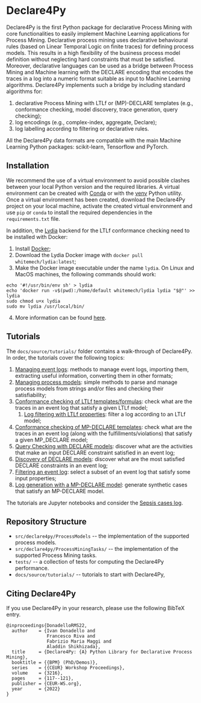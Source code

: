 # Declare4Py

Declare4Py is the first Python package for declarative Process Mining with core functionalities to 
easily implement Machine Learning applications for Process Mining. Declarative process mining uses 
declarative behavioural rules (based on Linear Temporal Logic on finite traces) for defining process models. This 
results in a high flexibility of the business process model definition without neglecting hard 
constraints that must be satisfied. Moreover, declarative languages can be used as a bridge between 
Process Mining and Machine learning with the DECLARE encoding that encodes the traces in a log into a 
numeric format suitable as input to Machine Learning algorithms. Declare4Py implements such a bridge 
by including standard algorithms for:

1. declarative Process Mining with LTLf or (MP)-DECLARE templates (e.g., conformance checking, model discovery, trace generation, query checking);
2. log encodings (e.g., complex-index, aggregate, Declare);
3. log labelling according to filtering or declarative rules.

All the Declare4Py data formats are compatible with the main Machine Learning Python packages: scikit-learn, Tensorflow and PyTorch.


## Installation
We recommend the use of a virtual environment to avoid possible clashes between your local Python version and the required 
libraries. A virtual environment can be created with [Conda](https://conda.io/projects/conda/en/latest/index.html) 
or with the [venv](https://docs.python.org/3/library/venv.html) Python utility. Once a virtual environment has been created,
download the Declare4Py project on your local machine, activate the created virtual environment and use `pip` or `conda` 
to install the required dependencies in the `requirements.txt` file.

In addition, the [Lydia](https://github.com/whitemech/lydia) backend for the LTLf conformance checking need to be installed with Docker:
1. Install [Docker](https://www.docker.com/get-started/);
2. Download the Lydia Docker image with `docker pull whitemech/lydia:latest`;
3. Make the Docker image executable under the name `lydia`. On Linux and MacOS machines, the following commands should work:
```
echo '#!/usr/bin/env sh' > lydia
echo 'docker run -v$(pwd):/home/default whitemech/lydia lydia "$@"' >> lydia
sudo chmod u+x lydia
sudo mv lydia /usr/local/bin/
```
4. More information can be found [here](https://github.com/whitemech/logaut).


## Tutorials
The `docs/source/tutorials/` folder contains a walk-through of Declare4Py. In order, the tutorials cover the following topics:

1. [Managing event logs](https://github.com/ivanDonadello/Declare4Py/blob/main/docs/source/tutorials/1.Managing_Event_Logs.ipynb): methods to manage event logs, importing them, extracting useful information, converting them in other formats;
2. [Managing process models](https://github.com/ivanDonadello/Declare4Py/blob/main/docs/source/tutorials/2.Managing_Process_Models.ipynb): simple methods to parse and manage process models from strings and/or files and checking their satisfiability;
3. [Conformance checking of LTLf templates/formulas](https://github.com/ivanDonadello/Declare4Py/blob/main/docs/source/tutorials/3.Conformance_checking_LTLf.ipynb): check what are the traces in an event log that satisfy a given LTLf model; 
    1. [Log filtering with LTLf properties](https://github.com/ivanDonadello/Declare4Py/blob/v1.0.1/main/docs/source/tutorials/3.1.Log_Filtering_LTLf.ipynb): filter a log according to an LTLf model;
4. [Conformance checking of MP-DECLARE templates](https://github.com/ivanDonadello/Declare4Py/blob/main/docs/source/tutorials/4.Conformance_checking_DECLARE.ipynb): check what are the traces in an event log (along with the fulfillments/violations) that satisfy a given MP_DECLARE model;
5. [Query Checking with DECLARE models](https://github.com/ivanDonadello/Declare4Py/blob/main/docs/source/tutorials/5.Declare_Query_Checking.ipynb): discover what are the activities that make an input DECLARE constraint satisfied in an event log;
6. [Discovery of DECLARE models](https://github.com/ivanDonadello/Declare4Py/blob/main/docs/source/tutorials/6.Declare_Model_Discovery.ipynb): discover what are the most satisfied DECLARE constraints in an event log;
7. [Filtering an event log](https://github.com/ivanDonadello/Declare4Py/blob/main/docs/source/tutorials/7.Log_filtering.ipynb): select a subset of an event log that satisfy some input properties;
9. [Log generation with a MP-DECLARE model](https://github.com/ivanDonadello/Declare4Py/blob/v1.0.1/main/docs/source/tutorials/9.Log_Generation.ipynb): generate synthetic cases that satisfy an MP-DECLARE model.

The tutorials are Jupyter notebooks and consider the [Sepsis cases log](https://data.4tu.nl/articles/dataset/Sepsis_Cases_-_Event_Log/12707639).

## Repository Structure
- `src/declare4py/ProcessModels` -- the implementation of the supported process models.
- `src/declare4py/ProcessMiningTasks/` -- the implementation of the supported Process Mining tasks.
- `tests/` -- a collection of tests for computing the Declare4Py performance.
- `docs/source/tutorials/` -- tutorials to start with Declare4Py,

## Citing Declare4Py
If you use Declare4Py in your research, please use the following BibTeX entry.

```
@inproceedings{DonadelloRMS22,
  author    = {Ivan Donadello and
               Francesco Riva and
               Fabrizio Maria Maggi and
               Aladdin Shikhizada},
  title     = {Declare4Py: {A} Python Library for Declarative Process Mining},
  booktitle = {{BPM} (PhD/Demos)},
  series    = {{CEUR} Workshop Proceedings},
  volume    = {3216},
  pages     = {117--121},
  publisher = {CEUR-WS.org},
  year      = {2022}
}
```


